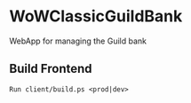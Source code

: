 # WoWClassicGuildBank
WebApp for managing the Guild bank

## Build Frontend
    Run client/build.ps <prod|dev>
